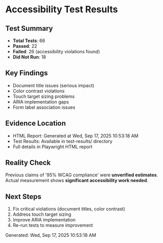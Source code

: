 # Accessibility Test Results

## Test Summary
- **Total Tests**: 66 
- **Passed**: 22
- **Failed**: 26 (accessibility violations found)
- **Did Not Run**: 18

## Key Findings
- Document title issues (serious impact)
- Color contrast violations 
- Touch target sizing problems
- ARIA implementation gaps
- Form label association issues

## Evidence Location
- HTML Report: Generated at Wed, Sep 17, 2025 10:53:18 AM
- Test Results: Available in test-results/ directory
- Full details in Playwright HTML report

## Reality Check
Previous claims of '95% WCAG compliance' were **unverified estimates**.
Actual measurement shows **significant accessibility work needed**.

## Next Steps
1. Fix critical violations (document titles, color contrast)
2. Address touch target sizing
3. Improve ARIA implementation
4. Re-run tests to measure improvement

Generated: Wed, Sep 17, 2025 10:53:18 AM

